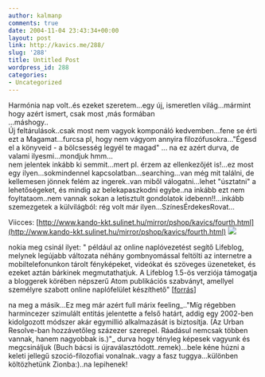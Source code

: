 ```yaml
---
author: kalmanp
comments: true
date: 2004-11-04 23:43:34+00:00
layout: post
link: http://kavics.me/288/
slug: '288'
title: Untitled Post
wordpress_id: 288
categories:
- Uncategorized
---
```


Harmónia nap volt..és ezeket szeretem...egy új, ismeretlen világ...mármint hogy azért ismert, csak most ,más formában  
...máshogy..  
Új feltárulások..csak most nem vagyok komponáló kedvemben...fene se érti ezt a Magamat...furcsa pl, hogy nem vágyom annyira filozófusokra..."Égesd el a könyveid - a bölcsesség legyél te magad" ... na ez azért durva, de valami ilyesmi...mondjuk hmm...  
nem jelentek inkább ki semmit...mert pl. érzem az ellenkezőjét is!...ez most egy ilyen...sokmindennel kapcsolatban...searching...van még mit találni, de kellemesen jönnek felém az ingerek..van miből válogatni...lehet "úsztatni" a lehetőségeket, és mindig az belekapaszkodni egybe..na inkább ezt nem foyltataom..nem vannak sokan a letisztult gondolatok idebenn!!...inkább szemezgetek a külvilágból: rég volt már ilyen...SzínesÉrdekesRovat...




Viicces: [http://www.kando-kkt.sulinet.hu/mirror/pshop/kavics/fourth.html](http://www.kando-kkt.sulinet.hu/mirror/pshop/kavics/fourth.html) ![](http://kavics.freeblog.hu/Files/kavics_jinjang.jpg)




nokia meg csinál ilyet: " például az online naplóvezetést segítő Lifeblog, melynek legújabb változata néhány gombnyomással feltölti az internetre a mobiltelefonunkon tárolt fényképeket, videókat és szöveges üzeneteket, és ezeket aztán bárkinek megmutathatjuk. A Lifeblog 1.5-ös verziója támogatja a bloggerek körében népszerű Atom publikációs szabványt, amellyel személyre szabott online naplófelület készíthető" [[forrás](http://index.hu/tech/mobil/nokia1104/)]




na meg a másik...Ez meg már azért full márix feeling_.."Míg régebben harmincezer szimulált entitás jelentette a felső határt, addig egy 2002-ben kidolgozott módszer akár egymillió alkalmazását is biztosítja. (Az Urban Resolve-ban hozzávetőleg százezer szerepel. Ráadásul nemcsak többen vannak, hanem nagyobbak is.)"_ durva hogy tényleg képesek vagyunk és megcsináljuk (Buch bácsi is újraválasztódott..remek)...bele kéne húzni a keleti jellegű szoció-filozofiai vonalnak..vagy a fasz tuggya...különben költözhetünk Zionba:)..na lepihenek!
